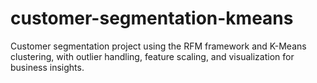 # customer-segmentation-kmeans
Customer segmentation project using the RFM framework and K-Means clustering, with outlier handling, feature scaling, and visualization for business insights.
